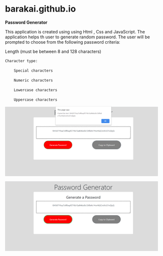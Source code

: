 # barakai.github.io
 
 **Password Generator**

 This application is created using using Html , Css and JavaScript. The application helps th user to generate random password.
 The user will be prompted to choose from the following password criteria:

Length (must be between 8 and 128 characters)

    Character type:

        Special characters 

        Numeric characters

        Lowercase characters

        Uppercase characters

![copy](images/copy.png)

![generate](images/generate.png)